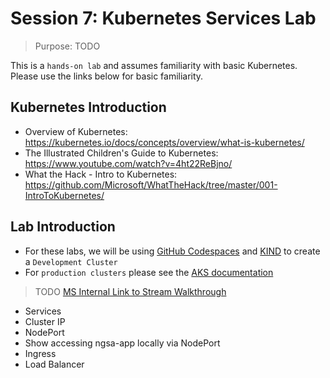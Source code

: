 # Session 7: Kubernetes Services Lab

> Purpose: TODO

This is a `hands-on lab` and assumes familiarity with basic Kubernetes. Please use the links below for basic familiarity.

## Kubernetes Introduction

- Overview of Kubernetes: <https://kubernetes.io/docs/concepts/overview/what-is-kubernetes/>
- The Illustrated Children's Guide to Kubernetes: <https://www.youtube.com/watch?v=4ht22ReBjno/>
- What the Hack - Intro to Kubernetes: <https://github.com/Microsoft/WhatTheHack/tree/master/001-IntroToKubernetes/>

## Lab Introduction

- For these labs, we will be using [GitHub Codespaces](https://github.com/features/codespaces) and [KIND](https://kind.sigs.k8s.io/) to create a `Development Cluster`
- For `production clusters` please see the [AKS documentation](https://docs.microsoft.com/en-us/azure/aks/)

> TODO [MS Internal Link to Stream Walkthrough](https://msit.microsoftstream.com/group/f37284b8-cb9d-42b4-947e-9ac3e141aa74?view=highlights)

- Services
- Cluster IP
- NodePort
- Show accessing ngsa-app locally via NodePort
- Ingress
- Load Balancer
